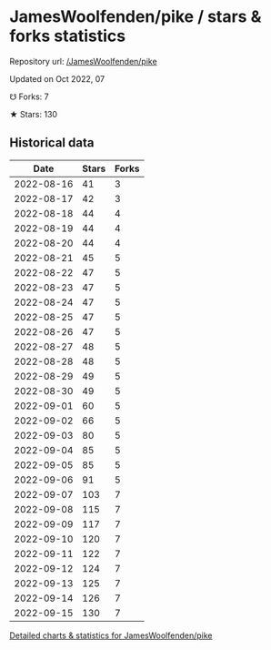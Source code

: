 # JamesWoolfenden/pike / stars & forks statistics

Repository url: [/JamesWoolfenden/pike](https://github.com/JamesWoolfenden/pike)

Updated on Oct 2022, 07

☋ Forks: 7

★ Stars: 130

## Historical data
| Date | Stars | Forks |
|------|-------|-------|
| 2022-08-16 | 41 | 3 | 
| 2022-08-17 | 42 | 3 | 
| 2022-08-18 | 44 | 4 | 
| 2022-08-19 | 44 | 4 | 
| 2022-08-20 | 44 | 4 | 
| 2022-08-21 | 45 | 5 | 
| 2022-08-22 | 47 | 5 | 
| 2022-08-23 | 47 | 5 | 
| 2022-08-24 | 47 | 5 | 
| 2022-08-25 | 47 | 5 | 
| 2022-08-26 | 47 | 5 | 
| 2022-08-27 | 48 | 5 | 
| 2022-08-28 | 48 | 5 | 
| 2022-08-29 | 49 | 5 | 
| 2022-08-30 | 49 | 5 | 
| 2022-09-01 | 60 | 5 | 
| 2022-09-02 | 66 | 5 | 
| 2022-09-03 | 80 | 5 | 
| 2022-09-04 | 85 | 5 | 
| 2022-09-05 | 85 | 5 | 
| 2022-09-06 | 91 | 5 | 
| 2022-09-07 | 103 | 7 | 
| 2022-09-08 | 115 | 7 | 
| 2022-09-09 | 117 | 7 | 
| 2022-09-10 | 120 | 7 | 
| 2022-09-11 | 122 | 7 | 
| 2022-09-12 | 124 | 7 | 
| 2022-09-13 | 125 | 7 | 
| 2022-09-14 | 126 | 7 | 
| 2022-09-15 | 130 | 7 | 


[Detailed charts & statistics for JamesWoolfenden/pike](https://reviewgithub.com/rep/JamesWoolfenden/pike)
